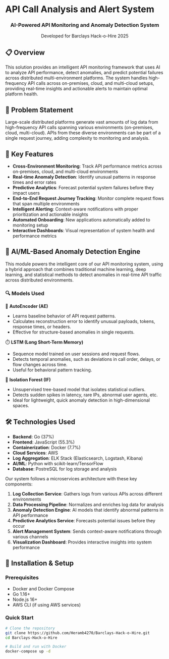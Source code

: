 # API Call Analysis and Alert System

<div align="center">
  <h3>AI-Powered API Monitoring and Anomaly Detection System</h3>
  <p>Developed for Barclays Hack-o-Hire 2025</p>
</div>

## 📋 Overview

This solution provides an intelligent API monitoring framework that uses AI to analyze API performance, detect anomalies, and predict potential failures across distributed multi-environment platforms. The system handles high-frequency API calls across on-premises, cloud, and multi-cloud setups, providing real-time insights and actionable alerts to maintain optimal platform health.

## 🎯 Problem Statement

Large-scale distributed platforms generate vast amounts of log data from high-frequency API calls spanning various environments (on-premises, cloud, multi-cloud). APIs from these diverse environments can be part of a single request journey, adding complexity to monitoring and analysis.

## 🚀 Key Features

- **Cross-Environment Monitoring**: Track API performance metrics across on-premises, cloud, and multi-cloud environments
- **Real-time Anomaly Detection**: Identify unusual patterns in response times and error rates
- **Predictive Analytics**: Forecast potential system failures before they impact users
- **End-to-End Request Journey Tracking**: Monitor complete request flows that span multiple environments
- **Intelligent Alerting**: Context-aware notifications with proper prioritization and actionable insights
- **Automated Onboarding**: New applications automatically added to monitoring setup
- **Interactive Dashboards**: Visual representation of system health and performance metrics

## 🤖 AI/ML-Based Anomaly Detection Engine

This module powers the intelligent core of our API monitoring system, using a hybrid approach that combines traditional machine learning, deep learning, and statistical methods to detect anomalies in real-time API traffic across distributed environments.

 ### 🔍 Models Used
🧠 **AutoEncoder (AE)**
- Learns baseline behavior of API request patterns.
- Calculates reconstruction error to identify unusual payloads, tokens, response times, or headers.
- Effective for structure-based anomalies in single requests.

⏱️ **LSTM (Long Short-Term Memory)**
- Sequence model trained on user sessions and request flows.
- Detects temporal anomalies, such as deviations in call order, delays, or flow changes across time.
- Useful for behavioral pattern tracking.

🚨 **Isolation Forest (IF)**
- Unsupervised tree-based model that isolates statistical outliers.
- Detects sudden spikes in latency, rare IPs, abnormal user agents, etc.
- Ideal for lightweight, quick anomaly detection in high-dimensional spaces.

## 🛠️ Technologies Used

- **Backend**: Go (37%)
- **Frontend**: JavaScript (55.3%)
- **Containerization**: Docker (7.7%)
- **Cloud Services**: AWS
- **Log Aggregation**: ELK Stack (Elasticsearch, Logstash, Kibana)
- **AI/ML**: Python with scikit-learn/TensorFlow
- **Database**: PostreSQL for log storage and analysis


Our system follows a microservices architecture with these key components:

1. **Log Collection Service**: Gathers logs from various APIs across different environments
2. **Data Processing Pipeline**: Normalizes and enriches log data for analysis
3. **Anomaly Detection Engine**: AI models that identify abnormal patterns in API performance
4. **Predictive Analytics Service**: Forecasts potential issues before they occur
5. **Alert Management System**: Sends context-aware notifications through various channels
6. **Visualization Dashboard**: Provides interactive insights into system performance

## 🔧 Installation & Setup

### Prerequisites
- Docker and Docker Compose
- Go 1.16+
- Node.js 16+
- AWS CLI (if using AWS services)

### Quick Start

```bash
# Clone the repository
git clone https://github.com/Heramb4270/Barclays-Hack-o-Hire.git
cd Barclays-Hack-o-Hire

# Build and run with Docker
docker-compose up -d

